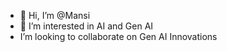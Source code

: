 - 👋 Hi, I’m @Mansi
- 👀 I’m interested in AI and Gen AI
-  I’m looking to collaborate on Gen AI Innovations 
